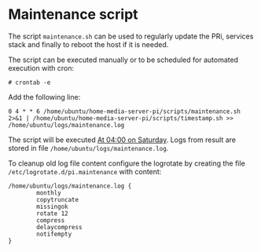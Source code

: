 # Maintenance script

The script `maintenance.sh` can be used to regularly update the PRi, services stack and finally to reboot the host if it is needed.

The  script can be executed manually or to be scheduled for automated execution with cron:

```
# crontab -e
```
Add the following line:
```
0 4 * * 6 /home/ubuntu/home-media-server-pi/scripts/maintenance.sh 2>&1 | /home/ubuntu/home-media-server-pi/scripts/timestamp.sh >> /home/ubuntu/logs/maintenance.log
```

The script will be executed [At 04:00 on Saturday](https://crontab.guru/#0_4_*_*_6). Logs from result are stored in file `/home/ubuntu/logs/maintenance.log`.

To cleanup old log file content configure the logrotate by creating the file `/etc/logrotate.d/pi.maintenance` with content:
```
/home/ubuntu/logs/maintenance.log {
        monthly
        copytruncate
        missingok
        rotate 12
        compress
        delaycompress
        notifempty
}
```
